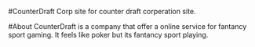 #CounterDraft
Corp site for counter draft corperation site.

#About
CounterDraft is a company that offer a online service for fantancy sport gaming. It feels like poker but its
fantancy sport playing. 